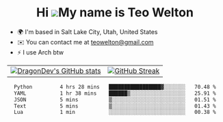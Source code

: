 <div align="center">
  
# Hi ![](https://user-images.githubusercontent.com/18350557/176309783-0785949b-9127-417c-8b55-ab5a4333674e.gif)My name is Teo Welton
</div>

*   🌍  I'm based in Salt Lake City, Utah, United States
*   ✉️  You can contact me at [teowelton@gmail.com](mailto:teowelton@gmail.com)
*   ⚡  I use Arch btw

<div align="center">

|||
|:-------------------------:|:-------------------------:|
| [![DragonDev's GitHub stats](https://github-readme-stats.vercel.app/api?username=DragonDev07&bg_color=1e1e2e&text_color=cdd6f4&icon_color=cba6f7&title_color=94e2d5)](https://github.com/DragonDev07) | [![GitHub Streak](https://streak-stats.demolab.com?user=DragonDev07&theme=catppuccin-mocha)](https://git.io/streak-stats) |

<!--START_SECTION:waka-->

```txt
Python         4 hrs 28 mins   █████████████████▓░░░░░░░   70.48 %
YAML           1 hr 38 mins    ██████▒░░░░░░░░░░░░░░░░░░   25.91 %
JSON           5 mins          ▒░░░░░░░░░░░░░░░░░░░░░░░░   01.51 %
Text           5 mins          ▒░░░░░░░░░░░░░░░░░░░░░░░░   01.43 %
Lua            1 min           ░░░░░░░░░░░░░░░░░░░░░░░░░   00.38 %
```

<!--END_SECTION:waka-->

</div>
